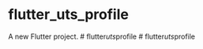 # flutter_uts_profile

A new Flutter project.
#   f l u t t e r _ u t s _ p r o f i l e  
 #   f l u t t e r _ u t s _ p r o f i l e  
 